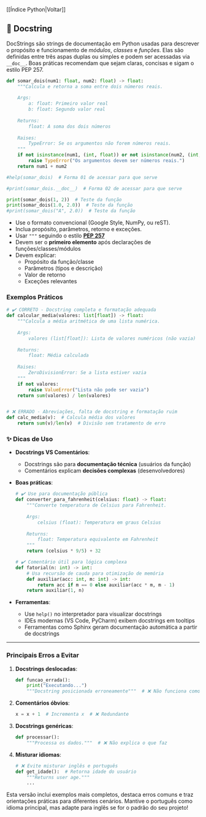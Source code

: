 [[Índice Python|Voltar]]

## 📌 Docstring

DocStrings são strings de documentação em Python usadas para descrever o propósito e funcionamento de *módulos*, *classes* e *funções*. Elas são definidas entre três aspas duplas ou simples e podem ser acessadas via `__doc__`. Boas práticas recomendam que sejam claras, concisas e sigam o estilo PEP 257.

```Python
def somar_dois(num1: float, num2: float) -> float:
    """Calcula e retorna a soma entre dois números reais.
    
    Args:
        a: float: Primeiro valor real
        b: float: Segundo valor real
    
    Returns:
        float: A soma dos dois números
    
    Raises:
        TypeError: Se os argumentos não forem números reais.
    """
    if not isinstance(num1, (int, float)) or not isinstance(num2, (int, float)): # isinstance verifica se o valor é do tipo especificado, primeiro argumento é o valor, segundo argumento é o tipo
        raise TypeError("Os argumentos devem ser números reais.")
    return num1 + num2

#help(somar_dois)  # Forma 01 de acessar para que serve

#print(somar_dois.__doc__)  # Forma 02 de acessar para que serve

print(somar_dois(1, 2))  # Teste da função
print(somar_dois(1.0, 2.0))  # Teste da função
#print(somar_dois("A", 2.0))  # Teste da função
```

- Use o formato convencional (Google Style, NumPy, ou reST).
- Inclua propósito, parâmetros, retorno e exceções.
- Usar `"""` seguindo o estilo **[PEP 257](https://peps.python.org/pep-0257/)**
- Devem ser o **primeiro elemento** após declarações de funções/classes/módulos
- Devem explicar:
     - Propósito da função/classe
     - Parâmetros (tipos e descrição)
     - Valor de retorno
     - Exceções relevantes

### Exemplos Práticos

```python
# ✔️ CORRETO - Docstring completa e formatação adequada
def calcular_media(valores: list[float]) -> float:
    """Calcula a média aritmética de uma lista numérica.
    
    Args:
        valores (list[float]): Lista de valores numéricos (não vazia)
    
    Returns:
        float: Média calculada
        
    Raises:
        ZeroDivisionError: Se a lista estiver vazia
    """
    if not valores:
        raise ValueError("Lista não pode ser vazia")
    return sum(valores) / len(valores)


# ❌ ERRADO - Abreviações, falta de docstring e formatação ruim
def calc_media(v):  # Calcula média dos valores
    return sum(v)/len(v)  # Divisão sem tratamento de erro
```

### ✨ Dicas de Uso

- **Docstrings VS Comentários**:
  - Docstrings são para **documentação técnica** (usuários da função)
  - Comentários explicam **decisões complexas** (desenvolvedores)

- **Boas práticas**:
  ```python
  # ✔️ Use para documentação pública
  def converter_para_fahrenheit(celsius: float) -> float:
      """Converte temperatura de Celsius para Fahrenheit.
      
      Args:
          celsius (float): Temperatura em graus Celsius
          
      Returns:
          float: Temperatura equivalente em Fahrenheit
      """
      return (celsius * 9/5) + 32

  # ✔️ Comentário útil para lógica complexa
  def fatorial(n: int) -> int:
      # Usa recursão de cauda para otimização de memória
      def auxiliar(acc: int, m: int) -> int:
          return acc if m == 0 else auxiliar(acc * m, m - 1)
      return auxiliar(1, n)
  ```

- **Ferramentas**:
  - Use `help()` no interpretador para visualizar docstrings
  - IDEs modernas (VS Code, PyCharm) exibem docstrings em tooltips
  - Ferramentas como Sphinx geram documentação automática a partir de docstrings

---

### Principais Erros a Evitar

1. **Docstrings deslocadas**:
   ```python
   def funcao_errada():
       print("Executando...")
       """Docstring posicionada erroneamente"""  # ❌ Não funciona como documentação
   ```

2. **Comentários óbvios**:
   ```python
   x = x + 1  # Incrementa x  # ❌ Redundante
   ```

3. **Docstrings genéricas**:
   ```python
   def processar():
       """Processa os dados."""  # ❌ Não explica o que faz
   ```

4. **Misturar idiomas**:
   ```python
   # ❌ Evite misturar inglês e português
   def get_idade():  # Retorna idade do usuário
       """Returns user age."""
       ...
   ```

Esta versão inclui exemplos mais completos, destaca erros comuns e traz orientações práticas para diferentes cenários. Mantive o português como idioma principal, mas adapte para inglês se for o padrão do seu projeto!